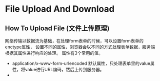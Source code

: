# File Upload And Download
## How To Upload File (文件上传原理)
网络传输以数据流为基础，在处理form表单的时候，可以设置form表单的enctype属性，
设置不同的属性，浏览器会以不同的方式处理表单数据，服务端根据其属性进行响应的处理。
属性有3个常用的值。
- application/x-www-form-urlencoded 
    默认属性，只处理表单里的value属性，将value进行URL编码，然后上传到服务器。
- 
